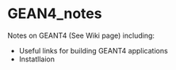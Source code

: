 # GEAN4_notes
Notes on GEANT4 (See Wiki page) including:
- Useful links for building GEANT4 applications
- Instatllaion

